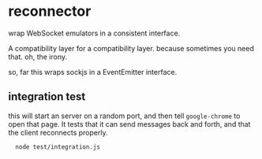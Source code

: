 # reconnector 

wrap WebSocket emulators in a consistent interface.

A compatibility layer for a compatibility layer. because sometimes you need that. oh, the irony.

so, far this wraps sockjs in a EventEmitter interface.


## integration test

this will start an server on a random port, and then tell `google-chrome` to open that page.
It tests that it can send messages back and forth, and that the client reconnects properly.

``` 
  node test/integration.js
```

